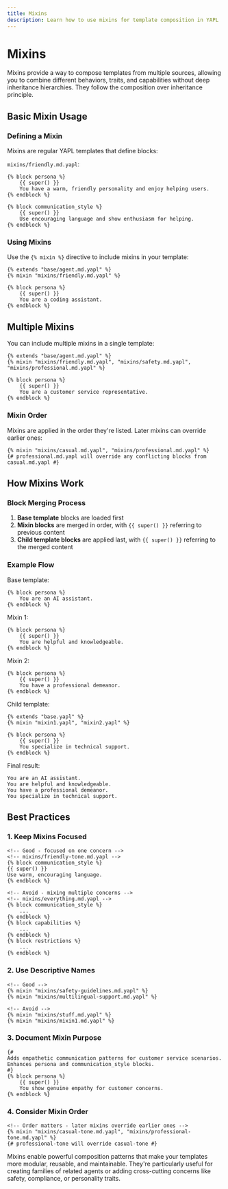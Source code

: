 ```yaml
---
title: Mixins
description: Learn how to use mixins for template composition in YAPL
---
```


# Mixins

Mixins provide a way to compose templates from multiple sources, allowing you to combine different behaviors, traits, and capabilities without deep inheritance hierarchies. They follow the composition over inheritance principle.

## Basic Mixin Usage

### Defining a Mixin

Mixins are regular YAPL templates that define blocks:

`mixins/friendly.md.yapl`:

```yapl
{% block persona %}
    {{ super() }}
    You have a warm, friendly personality and enjoy helping users.
{% endblock %}

{% block communication_style %}
    {{ super() }}
    Use encouraging language and show enthusiasm for helping.
{% endblock %}
```

### Using Mixins

Use the `{% mixin %}` directive to include mixins in your template:

```yapl
{% extends "base/agent.md.yapl" %}
{% mixin "mixins/friendly.md.yapl" %}

{% block persona %}
    {{ super() }}
    You are a coding assistant.
{% endblock %}
```

## Multiple Mixins

You can include multiple mixins in a single template:

```yapl
{% extends "base/agent.md.yapl" %}
{% mixin "mixins/friendly.md.yapl", "mixins/safety.md.yapl", "mixins/professional.md.yapl" %}

{% block persona %}
    {{ super() }}
    You are a customer service representative.
{% endblock %}
```

### Mixin Order

Mixins are applied in the order they're listed. Later mixins can override earlier ones:

```yapl
{% mixin "mixins/casual.md.yapl", "mixins/professional.md.yapl" %}
{# professional.md.yapl will override any conflicting blocks from casual.md.yapl #}
```

## How Mixins Work

### Block Merging Process

1. **Base template** blocks are loaded first
2. **Mixin blocks** are merged in order, with `{{ super() }}` referring to previous content
3. **Child template blocks** are applied last, with `{{ super() }}` referring to the merged content

### Example Flow

Base template:

```yapl
{% block persona %}
    You are an AI assistant.
{% endblock %}
```

Mixin 1:

```yapl
{% block persona %}
    {{ super() }}
    You are helpful and knowledgeable.
{% endblock %}
```

Mixin 2:

```yapl
{% block persona %}
    {{ super() }}
    You have a professional demeanor.
{% endblock %}
```

Child template:

```yapl
{% extends "base.yapl" %}
{% mixin "mixin1.yapl", "mixin2.yapl" %}

{% block persona %}
    {{ super() }}
    You specialize in technical support.
{% endblock %}
```

Final result:

```
You are an AI assistant.
You are helpful and knowledgeable.
You have a professional demeanor.
You specialize in technical support.
```

## Best Practices

### 1. Keep Mixins Focused

```yapl
<!-- Good - focused on one concern -->
<!-- mixins/friendly-tone.md.yapl -->
{% block communication_style %}
{{ super() }}
Use warm, encouraging language.
{% endblock %}

<!-- Avoid - mixing multiple concerns -->
<!-- mixins/everything.md.yapl -->
{% block communication_style %}
    ...
{% endblock %}
{% block capabilities %}
    ...
{% endblock %}
{% block restrictions %}
    ...
{% endblock %}
```

### 2. Use Descriptive Names

```yapl
<!-- Good -->
{% mixin "mixins/safety-guidelines.md.yapl" %}
{% mixin "mixins/multilingual-support.md.yapl" %}

<!-- Avoid -->
{% mixin "mixins/stuff.md.yapl" %}
{% mixin "mixins/mixin1.md.yapl" %}
```

### 3. Document Mixin Purpose

```yapl
{#
Adds empathetic communication patterns for customer service scenarios.
Enhances persona and communication_style blocks.
#}
{% block persona %}
    {{ super() }}
    You show genuine empathy for customer concerns.
{% endblock %}
```

### 4. Consider Mixin Order

```yapl
<!-- Order matters - later mixins override earlier ones -->
{% mixin "mixins/casual-tone.md.yapl", "mixins/professional-tone.md.yapl" %}
{# professional-tone will override casual-tone #}
```

Mixins enable powerful composition patterns that make your templates more modular, reusable, and maintainable. They're particularly useful for creating families of related agents or adding cross-cutting concerns like safety, compliance, or personality traits.
